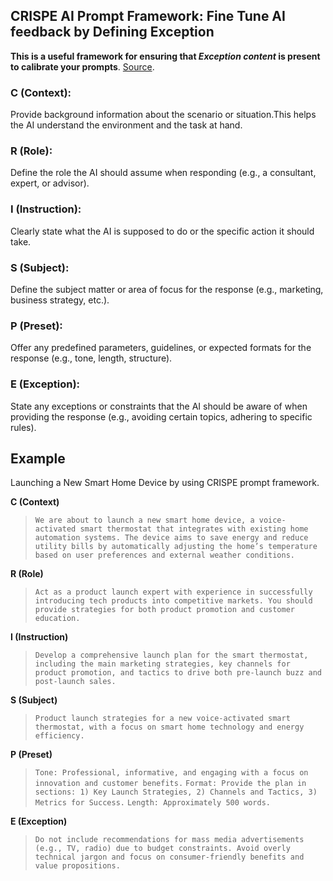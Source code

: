 ## CRISPE AI Prompt Framework: Fine Tune AI feedback by Defining Exception

**This is a useful framework for ensuring that *Exception content* is present to calibrate your prompts**. [Source](https://myframework.net/crispe-ai-prompt-framework/). <br />


### C (Context):
Provide background information about the scenario or situation.This helps the AI understand the environment and the task at hand. 

### R (Role):
Define the role the AI should assume when responding (e.g., a consultant, expert, or advisor).

### I (Instruction): 
Clearly state what the AI is supposed to do or the specific action it should take.

### S (Subject):
Define the subject matter or area of focus for the response (e.g., marketing, business strategy, etc.).

### P (Preset):
Offer any predefined parameters, guidelines, or expected formats for the response (e.g., tone, length, structure).

### E (Exception):
State any exceptions or constraints that the AI should be aware of when providing the response (e.g., avoiding certain topics, adhering to specific rules).

## Example

Launching a New Smart Home Device by using CRISPE prompt framework. <br />

**C (Context)** <br />

> ``` We are about to launch a new smart home device, a voice-activated smart thermostat that integrates with existing home automation systems. The device aims to save energy and reduce utility bills by automatically adjusting the home’s temperature based on user preferences and external weather conditions. ```

**R (Role)** <br />

> ``` Act as a product launch expert with experience in successfully introducing tech products into competitive markets. You should provide strategies for both product promotion and customer education. ```

**I (Instruction)** <br />

> ``` Develop a comprehensive launch plan for the smart thermostat, including the main marketing strategies, key channels for product promotion, and tactics to drive both pre-launch buzz and post-launch sales. ```

**S (Subject)** <br />

> ``` Product launch strategies for a new voice-activated smart thermostat, with a focus on smart home technology and energy efficiency. ```

**P (Preset)** <br />

> ``` Tone: Professional, informative, and engaging with a focus on innovation and customer benefits. ```
> ``` Format: Provide the plan in sections: 1) Key Launch Strategies, 2) Channels and Tactics, 3) Metrics for Success. ```
> ``` Length: Approximately 500 words. ```

**E (Exception)** <br />

> ``` Do not include recommendations for mass media advertisements (e.g., TV, radio) due to budget constraints. Avoid overly technical jargon and focus on consumer-friendly benefits and value propositions. ```